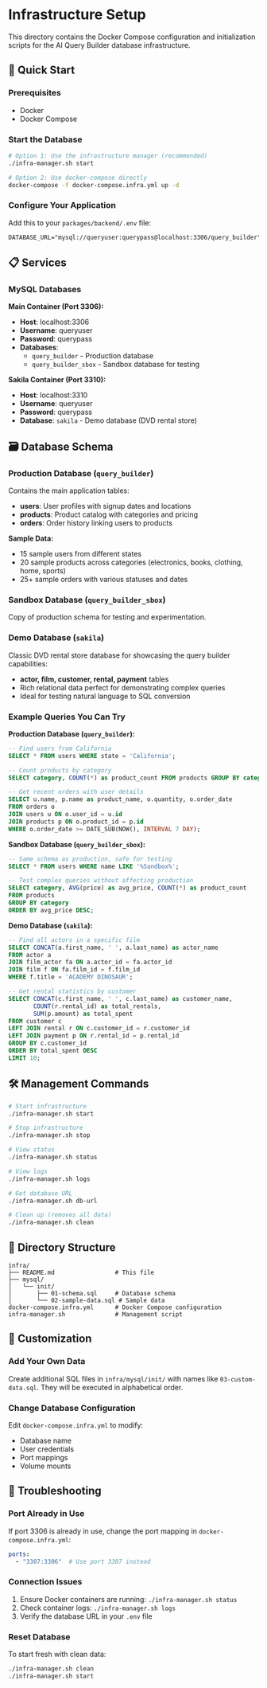 # Infrastructure Setup

This directory contains the Docker Compose configuration and initialization scripts for the AI Query Builder database infrastructure.

## 🚀 Quick Start

### Prerequisites
- Docker
- Docker Compose

### Start the Database

```bash
# Option 1: Use the infrastructure manager (recommended)
./infra-manager.sh start

# Option 2: Use docker-compose directly
docker-compose -f docker-compose.infra.yml up -d
```

### Configure Your Application

Add this to your `packages/backend/.env` file:

```env
DATABASE_URL="mysql://queryuser:querypass@localhost:3306/query_builder"
```

## 📋 Services

### MySQL Databases

**Main Container (Port 3306):**
- **Host**: localhost:3306
- **Username**: queryuser
- **Password**: querypass
- **Databases**: 
  - `query_builder` - Production database
  - `query_builder_sbox` - Sandbox database for testing

**Sakila Container (Port 3310):**
- **Host**: localhost:3310
- **Username**: queryuser  
- **Password**: querypass
- **Database**: `sakila` - Demo database (DVD rental store)

## 🗃️ Database Schema

### Production Database (`query_builder`)
Contains the main application tables:
- **users**: User profiles with signup dates and locations
- **products**: Product catalog with categories and pricing
- **orders**: Order history linking users to products

**Sample Data:**
- 15 sample users from different states
- 20 sample products across categories (electronics, books, clothing, home, sports)
- 25+ sample orders with various statuses and dates

### Sandbox Database (`query_builder_sbox`)
Copy of production schema for testing and experimentation.

### Demo Database (`sakila`)
Classic DVD rental store database for showcasing the query builder capabilities:
- **actor, film, customer, rental, payment** tables
- Rich relational data perfect for demonstrating complex queries
- Ideal for testing natural language to SQL conversion

### Example Queries You Can Try

**Production Database (`query_builder`):**
```sql
-- Find users from California
SELECT * FROM users WHERE state = 'California';

-- Count products by category
SELECT category, COUNT(*) as product_count FROM products GROUP BY category;

-- Get recent orders with user details
SELECT u.name, p.name as product_name, o.quantity, o.order_date 
FROM orders o 
JOIN users u ON o.user_id = u.id 
JOIN products p ON o.product_id = p.id 
WHERE o.order_date >= DATE_SUB(NOW(), INTERVAL 7 DAY);
```

**Sandbox Database (`query_builder_sbox`):**
```sql
-- Same schema as production, safe for testing
SELECT * FROM users WHERE name LIKE '%Sandbox%';

-- Test complex queries without affecting production
SELECT category, AVG(price) as avg_price, COUNT(*) as product_count 
FROM products 
GROUP BY category 
ORDER BY avg_price DESC;
```

**Demo Database (`sakila`):**
```sql
-- Find all actors in a specific film
SELECT CONCAT(a.first_name, ' ', a.last_name) as actor_name
FROM actor a
JOIN film_actor fa ON a.actor_id = fa.actor_id
JOIN film f ON fa.film_id = f.film_id
WHERE f.title = 'ACADEMY DINOSAUR';

-- Get rental statistics by customer
SELECT CONCAT(c.first_name, ' ', c.last_name) as customer_name,
       COUNT(r.rental_id) as total_rentals,
       SUM(p.amount) as total_spent
FROM customer c
LEFT JOIN rental r ON c.customer_id = r.customer_id
LEFT JOIN payment p ON r.rental_id = p.rental_id
GROUP BY c.customer_id
ORDER BY total_spent DESC
LIMIT 10;
```


## 🛠️ Management Commands

```bash
# Start infrastructure
./infra-manager.sh start

# Stop infrastructure
./infra-manager.sh stop

# View status
./infra-manager.sh status

# View logs
./infra-manager.sh logs

# Get database URL
./infra-manager.sh db-url

# Clean up (removes all data)
./infra-manager.sh clean
```

## 📁 Directory Structure

```
infra/
├── README.md                 # This file
├── mysql/
│   └── init/
│       ├── 01-schema.sql     # Database schema
│       └── 02-sample-data.sql # Sample data
docker-compose.infra.yml      # Docker Compose configuration
infra-manager.sh              # Management script
```

## 🔧 Customization

### Add Your Own Data

Create additional SQL files in `infra/mysql/init/` with names like `03-custom-data.sql`. They will be executed in alphabetical order.

### Change Database Configuration

Edit `docker-compose.infra.yml` to modify:
- Database name
- User credentials
- Port mappings
- Volume mounts


## 🐛 Troubleshooting

### Port Already in Use
If port 3306 is already in use, change the port mapping in `docker-compose.infra.yml`:
```yaml
ports:
  - "3307:3306"  # Use port 3307 instead
```

### Connection Issues
1. Ensure Docker containers are running: `./infra-manager.sh status`
2. Check container logs: `./infra-manager.sh logs`
3. Verify the database URL in your `.env` file

### Reset Database
To start fresh with clean data:
```bash
./infra-manager.sh clean
./infra-manager.sh start
```
